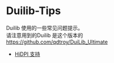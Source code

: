 # Duilib-Tips

Duilib 使用的一些常见问题提示。   
请注意用到的Duilib 是这个版本的  
https://github.com/qdtroy/DuiLib_Ultimate

* [ HiDPI 支持 ]( https://github.com/gaodeng/Duilib-Tips/blob/master/HiDPI.md)
